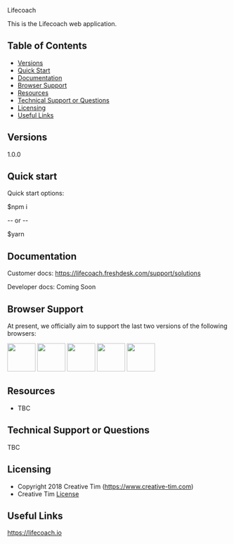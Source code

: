 Lifecoach

This is the Lifecoach web application.

## Table of Contents

* [Versions](#versions)
* [Quick Start](#quick-start)
* [Documentation](#documentation)
* [Browser Support](#browser-support)
* [Resources](#resources)
* [Technical Support or Questions](#technical-support-or-questions)
* [Licensing](#licensing)
* [Useful Links](#useful-links)


## Versions

1.0.0


## Quick start

Quick start options:

$npm i

-- or --

$yarn


## Documentation

Customer docs: https://lifecoach.freshdesk.com/support/solutions

Developer docs: Coming Soon


## Browser Support

At present, we officially aim to support the last two versions of the following browsers:

<img src="https://s3.amazonaws.com/creativetim_bucket/github/browser/chrome.png" width="64" height="64"> <img src="https://s3.amazonaws.com/creativetim_bucket/github/browser/firefox.png" width="64" height="64"> <img src="https://s3.amazonaws.com/creativetim_bucket/github/browser/edge.png" width="64" height="64"> <img src="https://s3.amazonaws.com/creativetim_bucket/github/browser/safari.png" width="64" height="64"> <img src="https://s3.amazonaws.com/creativetim_bucket/github/browser/opera.png" width="64" height="64">


## Resources

- TBC

## Technical Support or Questions

TBC

## Licensing

- Copyright 2018 Creative Tim (https://www.creative-tim.com)
- Creative Tim [License](https://www.creative-tim.com/license)

## Useful Links

https://lifecoach.io
